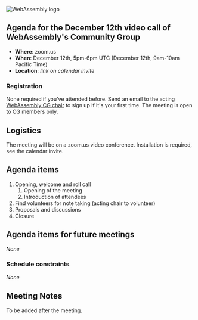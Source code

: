 ![WebAssembly logo](/images/WebAssembly.png)

## Agenda for the December 12th video call of WebAssembly's Community Group

- **Where**: zoom.us
- **When**: December 12th, 5pm-6pm UTC (December 12th, 9am-10am Pacific Time)
- **Location**: *link on calendar invite*

### Registration

None required if you've attended before. Send an email to the acting [WebAssembly CG chair](mailto:webassembly-cg-chair@chromium.org)
to sign up if it's your first time. The meeting is open to CG members only.

## Logistics

The meeting will be on a zoom.us video conference.
Installation is required, see the calendar invite.

## Agenda items

1. Opening, welcome and roll call
    1. Opening of the meeting
    1. Introduction of attendees
1. Find volunteers for note taking (acting chair to volunteer)
1. Proposals and discussions
1. Closure

## Agenda items for future meetings

*None*

### Schedule constraints

*None*

## Meeting Notes

To be added after the meeting.
